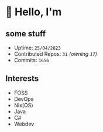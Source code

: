 # 👋 Hello, I'm 

## some stuff

- Uptime: `25/04/2023`
- Contributed Repos: `31` *(owning `17`)*
- Commits: `1656`

## Interests

- FOSS
- DevOps
- Nix(OS)
- Java
- C#
- Webdev
